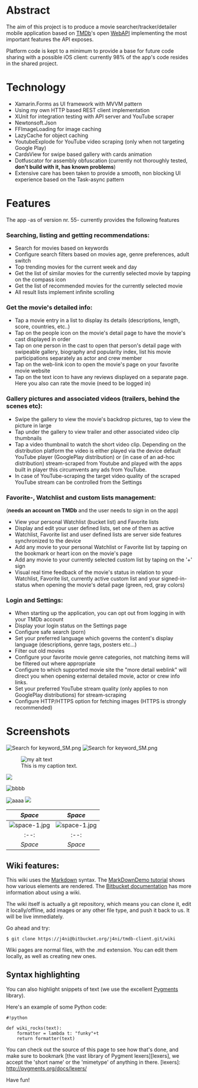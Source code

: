 # Abstract 

The aim of this project is to produce a movie searcher/tracker/detailer mobile application based on [TMDb](https://www.themoviedb.org/)'s open [WebAPI](https://developers.themoviedb.org/3/getting-started/introduction) implementing the most important features the API exposes.

Platform code is kept to a minimum to provide a base for future code sharing with a possible iOS client: currently 98% of the app's code resides in the shared project. 

# Technology

* Xamarin.Forms as UI framework with MVVM pattern
* Using my own HTTP based REST client implementation 
* XUnit for integration testing with API server and YouTube scraper
* Newtonsoft.Json
* FFImageLoading for image caching
* LazyCache for object caching
* YoutubeExplode for YouTube video scraping (only when not targeting Google Play)
* CardsView for swipe based gallery with cards animation
* Dotfuscator for assembly obfuscation (currently not thoroughly tested, **don't build with it, has known problems**)
* Extensive care has been taken to provide a smooth, non blocking UI experience based on the Task-async pattern

# Features

The app -as of version nr. 55-  currently provides the following features 

### Searching, listing and getting recommendations:

* Search for movies based on keywords
* Configure search filters based on movies age, genre preferences, adult switch
* Top trending movies for the current week and day 
* Get the list of similar movies for the currently selected movie by tapping on the compass icon
* Get the list of recommended movies for the currently selected movie
* All result lists implement infinite scrolling  

### Get the movie's detailed info:  

* Tap a movie entry in a list to display its details (descriptions, length, score, countries, etc..)
* Tap on the people icon on the movie's detail page to have the movie's cast displayed in order 
* Tap on one person in the cast to open that person's detail page with swipeable gallery, biography and popularity index, list his movie participations separately as actor and crew member 
* Tap on the web-link icon to open the movie's page on your favorite movie website 
* Tap on the text icon to have any reviews displayed on a separate page. Here you also can rate the movie (need to be logged in)

### Gallery pictures and associated videos (trailers, behind the scenes etc):

* Swipe the gallery to view the movie's backdrop pictures, tap to view the picture in large
* Tap under the gallery to view trailer and other associated video clip thumbnails
* Tap a video thumbnail to watch the short video clip. Depending on the distribution platform the video is either played via the device default YouTube player (GooglePlay distribution) or (in case of an ad-hoc distribution) stream-scraped from Youtube and played with the apps built in player this circumvents any ads from YouTube. 
* In case of YouTube-scraping the target video quality of the scraped YouTube stream can be controlled from the Settings

### Favorite-, Watchlist and custom lists management: 
(**needs an account on TMDb** and the user needs to sign in on the app)

* View your personal Watchlist (bucket list) and Favorite lists
* Display and edit your user defined lists, set one of them as active
* Watchlist, Favorite list and user defined lists are server side features synchronized to the device
* Add any movie to your personal Watchlist or Favorite list by tapping on the bookmark or heart icon on the movie's page
* Add any movie to your currently selected custom list by taping on the '+' sign 
* Visual real time feedback of the movie's status in relation to your Watchlist, Favorite list, currently active custom list and your signed-in-status when opening the movie's detail page (green, red, gray colors) 

### Login and Settings:

* When starting up the application, you can opt out from logging in with your TMDb account
* Display your login status on the Settings page
* Configure safe search (porn) 
* Set your preferred language which governs the content's display language (descriptions, genre tags, posters etc...)
* Filter out old movies
* Configure your favorite movie genre categories, not matching items will be filtered out where appropriate
* Configure to which supported movie site the "more detail weblink" will direct you when opening external detailed movie, actor or crew info links. 
* Set your preferred YouTube stream quality (only applies to non GooglePlay distributions) for stream-scraping
* Configure HTTP/HTTPS option for fetching images (HTTPS is strongly recommended)


# Screenshots


![Search for keyword_SM.png](https://bitbucket.org/repo/ypdRoon/images/1381114406-Search%20for%20keyword_SM.png "Title") ![Search for keyword_SM.png](https://bitbucket.org/repo/ypdRoon/images/1381114406-Search%20for%20keyword_SM.png)

<figure>
  <img src="/Documentation_images/Search_for_keyword_SM.png" alt="my alt text"/>
  <figcaption>This is my caption text.</figcaption>
</figure>

![](Documentation_images/Search_for_keyword_SM.png)


![bbbb](/Documentation_images/Search_for_keyword_SM.png)

![aaaa](/Documentation_images/Search_for_keyword_SM.png) ![](/Documentation_images/Search_for_keyword_SM.png)

| *Space* | *Space* |
|:--:|:--:|
| ![space-1.jpg](http://www.storywarren.com/wp-content/uploads/2016/09/space-1.jpg) | ![space-1.jpg](http://www.storywarren.com/wp-content/uploads/2016/09/space-1.jpg) |
|:--:|:--:|
| *Space* | *Space* |


## Wiki features:

This wiki uses the [Markdown](http://daringfireball.net/projects/markdown/) syntax. The [MarkDownDemo tutorial](https://bitbucket.org/tutorials/markdowndemo) shows how various elements are rendered. The [Bitbucket documentation](https://confluence.atlassian.com/x/FA4zDQ) has more information about using a wiki.

The wiki itself is actually a git repository, which means you can clone it, edit it locally/offline, add images or any other file type, and push it back to us. It will be live immediately.

Go ahead and try:

```
$ git clone https://j4ni@bitbucket.org/j4ni/tmdb-client.git/wiki
```

Wiki pages are normal files, with the .md extension. You can edit them locally, as well as creating new ones.

## Syntax highlighting


You can also highlight snippets of text (we use the excellent [Pygments][] library).

[Pygments]: http://pygments.org/


Here's an example of some Python code:

```
#!python

def wiki_rocks(text):
    formatter = lambda t: "funky"+t
    return formatter(text)
```


You can check out the source of this page to see how that's done, and make sure to bookmark [the vast library of Pygment lexers][lexers], we accept the 'short name' or the 'mimetype' of anything in there.
[lexers]: http://pygments.org/docs/lexers/


Have fun!
